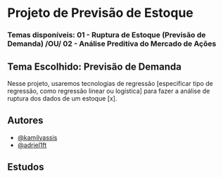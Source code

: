 # Projeto de Previsão de Estoque

### Temas disponíveis: 01 - Ruptura de Estoque (Previsão de Demanda) /OU/ 02 - Análise Preditiva do Mercado de Ações
## Tema Escolhido: Previsão de Demanda
Nesse projeto, usaremos tecnologias de regressão [especificar tipo de regressão, como regressão linear ou logística] para fazer a análise de ruptura dos dados de um estoque [x].

## Autores

- [@kamilyassis](https://www.github.com/kamilyassis)
- [@adriel1ft](https://github.com/adriel1ft)

## Estudos
